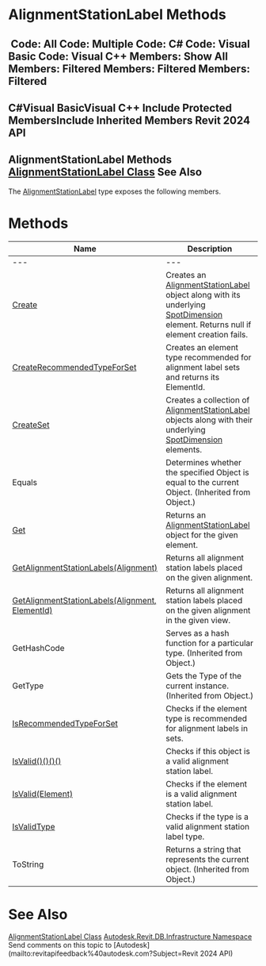 # AlignmentStationLabel Methods

﻿
 Code: All Code: Multiple Code: C# Code: Visual Basic Code: Visual C++  Members: Show All Members: Filtered Members: Filtered Members: Filtered   
---  
C#Visual BasicVisual C++
Include Protected MembersInclude Inherited Members
Revit 2024 API  
---  
AlignmentStationLabel Methods  
[AlignmentStationLabel Class](5c51c34b-8b34-99fe-d8c6-b6f1ba7caba7.md "AlignmentStationLabel Class") See Also  
---  
The [AlignmentStationLabel](5c51c34b-8b34-99fe-d8c6-b6f1ba7caba7.md "AlignmentStationLabel Class") type exposes the following members.
# Methods
| Name | Description |
| --- | --- |
| --- | --- | --- |
| [Create](eb69d2d4-5a55-6402-ae7b-d1049fdba2d4.md "Create Method") | Creates an [AlignmentStationLabel](5c51c34b-8b34-99fe-d8c6-b6f1ba7caba7.md "AlignmentStationLabel Class") object along with its underlying [SpotDimension](f3c633ac-1595-cb8d-5c1b-66eb3eefb433.md "SpotDimension Class") element. Returns null if element creation fails. |
| [CreateRecommendedTypeForSet](39150210-06f8-595d-d255-879d7e2e25e3.md "CreateRecommendedTypeForSet Method") | Creates an element type recommended for alignment label sets and returns its ElementId. |
| [CreateSet](bbb3fb20-cbc6-f6aa-cc23-ae7ad73747b3.md "CreateSet Method") | Creates a collection of [AlignmentStationLabel](5c51c34b-8b34-99fe-d8c6-b6f1ba7caba7.md "AlignmentStationLabel Class") objects along with their underlying [SpotDimension](f3c633ac-1595-cb8d-5c1b-66eb3eefb433.md "SpotDimension Class") elements. |
| Equals | Determines whether the specified Object is equal to the current Object. (Inherited from Object.) |
| [Get](f13fa262-5cd2-8bf8-ca0f-ed6c4768c129.md "Get Method") | Returns an [AlignmentStationLabel](5c51c34b-8b34-99fe-d8c6-b6f1ba7caba7.md "AlignmentStationLabel Class") object for the given element. |
| [GetAlignmentStationLabels(Alignment)](0cae55cf-ef69-817a-d284-65f2141761f9.md "GetAlignmentStationLabels Method \(Alignment\)") | Returns all alignment station labels placed on the given alignment. |
| [GetAlignmentStationLabels(Alignment, ElementId)](e078bd76-8b9d-d02b-5fb7-ddfafa988f65.md "GetAlignmentStationLabels Method \(Alignment, ElementId\)") | Returns all alignment station labels placed on the given alignment in the given view. |
| GetHashCode | Serves as a hash function for a particular type.  (Inherited from Object.) |
| GetType | Gets the Type of the current instance. (Inherited from Object.) |
| [IsRecommendedTypeForSet](df3f1355-5c15-5665-23e6-520ce91c8815.md "IsRecommendedTypeForSet Method") | Checks if the element type is recommended for alignment labels in sets. |
| [IsValid()()()()](6bf584e2-0e6c-418a-e1e4-8d1ea21554a8.md "IsValid Method") | Checks if this object is a valid alignment station label. |
| [IsValid(Element)](0e2a45b1-c04d-280b-bd73-588a7370245e.md "IsValid Method \(Element\)") | Checks if the element is a valid alignment station label. |
| [IsValidType](ff11b964-e6e7-9dad-fbf1-461244fcf010.md "IsValidType Method") | Checks if the type is a valid alignment station label type. |
| ToString | Returns a string that represents the current object. (Inherited from Object.) |

# See Also
[AlignmentStationLabel Class](5c51c34b-8b34-99fe-d8c6-b6f1ba7caba7.md "AlignmentStationLabel Class")
[Autodesk.Revit.DB.Infrastructure Namespace](cedea963-42a0-acf8-0f0e-5477c4212ae9.md "Autodesk.Revit.DB.Infrastructure Namespace")
Send comments on this topic to [Autodesk](mailto:revitapifeedback%40autodesk.com?Subject=Revit 2024 API)